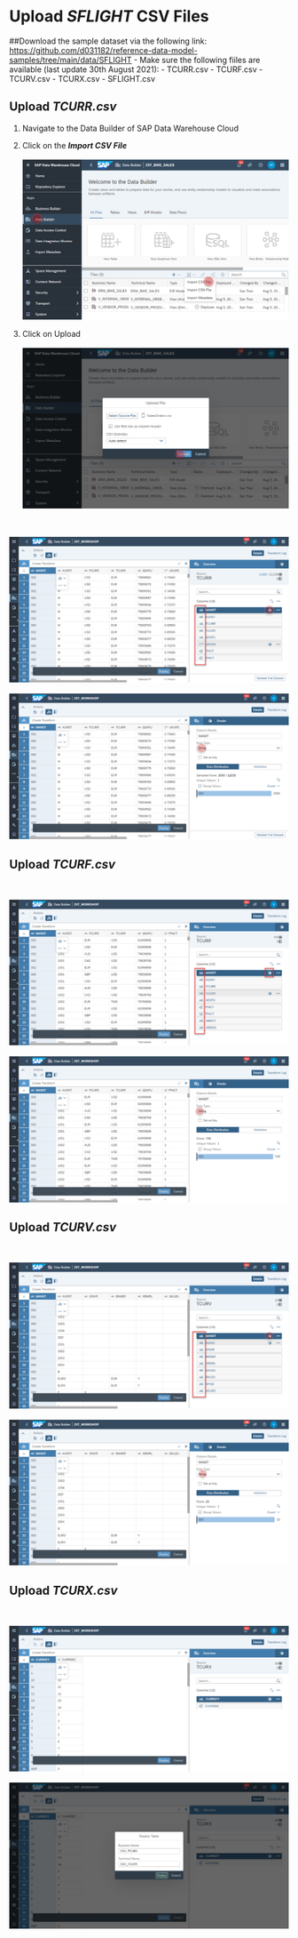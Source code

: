 # Upload <i>SFLIGHT</i> CSV Files

##Download the sample dataset via the following link:
https://github.com/d031182/reference-data-model-samples/tree/main/data/SFLIGHT
    - Make sure the following fiiles are available (last update 30th August 2021):
        - TCURR.csv
        - TCURF.csv
        - TCURV.csv
        - TCURX.csv
        - SFLIGHT.csv

       

## Upload <i>TCURR.csv</i>


        
1. Navigate to the Data Builder of SAP Data Warehouse Cloud
2. Click on the <b><i>Import CSV File</i></b>
  <br><br>![Import CSV File](../images/ImportCSVFile_2.png)
  
  
3. Click on Upload
  <br><br>![Import CSV File](../images/ImportCSVFile_3.png)
  
<br><br>![](../images/create_tcurr_01.png)
<br><br>![](/exercises/ex2/images/create_tcurr_02.png)


## Upload <i>TCURF.csv</i>
<br><br>![](/exercises/ex2/images/create_tcurf_01.png)
<br><br>![](/exercises/ex2/images/create_tcurf_02.png)

## Upload <i>TCURV.csv</i>
<br><br>![](/exercises/ex2/images/create_tcurv_01.png)
<br><br>![](/exercises/ex2/images/create_tcurv_02.png)
        
        
## Upload <i>TCURX.csv</i>
<br><br>![](/exercises/ex2/images/create_tcurx_01.png)
<br><br>![](/exercises/ex2/images/create_tcurx_02.png)
